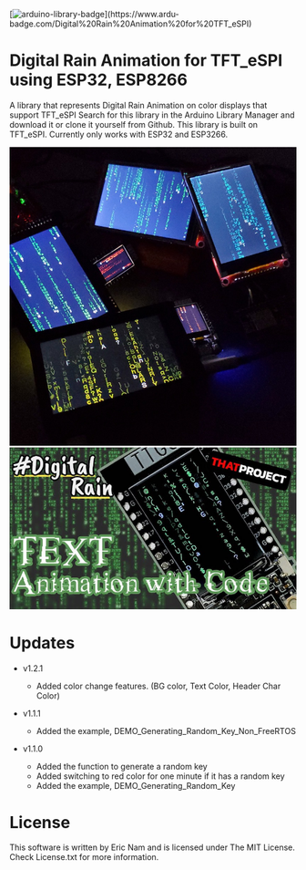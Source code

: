 [![arduino-library-badge](https://www.ardu-badge.com/badge/Digital%20Rain%20Animation%20for%20TFT_eSPI.svg?)](https://www.ardu-badge.com/Digital%20Rain%20Animation%20for%20TFT_eSPI)

# Digital Rain Animation for TFT_eSPI using ESP32, ESP8266

 A library that represents Digital Rain Animation on color displays that support TFT_eSPI
 Search for this library in the Arduino Library Manager and download it or clone it yourself from Github.
 This library is built on TFT_eSPI. Currently only works with ESP32 and ESP3266.

<a href="https://youtu.be/i6gGK4L4Yv8">
<img width="800" src="https://github.com/0015/TP_Arduino_DigitalRain_Anim/blob/main/misc/image.jpg">
</a>

<a href="https://youtu.be/uexWyEWtVzg">
<img width="800" src="https://github.com/0015/TP_Arduino_DigitalRain_Anim/blob/main/misc/ttgo.jpg">
</a>

# Updates 

 - v1.2.1
    - Added color change features. (BG color, Text Color, Header Char Color)

 - v1.1.1
    - Added the example, DEMO_Generating_Random_Key_Non_FreeRTOS

 - v1.1.0
    - Added the function to generate a random key
    - Added switching to red color for one minute if it has a random key
    - Added the example, DEMO_Generating_Random_Key

# License

 This software is written by Eric Nam and is licensed under The MIT License. Check License.txt for more information.